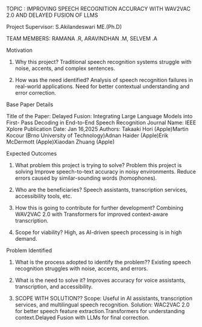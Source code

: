 TOPIC : IMPROVING SPEECH RECOGNITION ACCURACY WITH WAV2VAC 2.0 AND DELAYED FUSION OF LLMS

 
Project Supervisor:
S.Akilandeswari ME.(Ph.D)
 
TEAM MEMBERS:
RAMANA .R, ARAVINDHAN .M, SELVEM .A
 
Motivation
1.	Why this project?
Traditional	speech	recognition	systems	struggle	with	noise,	accents,	and complex sentences.

2.	How was the need identified?
Analysis of speech recognition failures in real-world applications. Need for better contextual understanding and error correction.
 
Base Paper Details

Title of the Paper: Delayed Fusion: Integrating Large Language Models into First- Pass Decoding in End-to-End Speech Recognition
Journal Name: IEEE Xplore
Publication Date: Jan 16,2025
Authors: Takaaki Hori (Apple)Martin Kocour (Brno University of Technology)Adnan Haider (Apple)Erik McDermott (Apple)Xiaodan Zhuang (Apple)
 
Expected Outcomes
1.	What problem this project is trying to solve?
Problem	this	project	is	solving	Improve	speech-to-text	accuracy	in	noisy
environments. Reduce errors caused by similar-sounding words (homophones).

2.	Who are the beneficiaries?
Speech assistants, transcription services, accessibility tools, etc.

3.	How this is going to contribute for further development?
Combining	WAV2VAC	2.0	with	Transformers	for	improved	context-aware transcription.

4.	Scope for viability?
High, as AI-driven speech processing is in high demand.
 
Problem Identified
1.	What is the process adopted to identify the problem??
Existing speech recognition struggles with noise, accents, and errors.

2.	What is the need to solve it?
Improves accuracy for voice assistants, transcription, and accessibility.

3.	SCOPE WITH SOLUTION??
Scope:
Useful in AI assistants, transcription services, and multilingual
speech recognition.
Solution:
WAC2VAC 2.0 for better speech feature extraction.Transformers for understanding context.Delayed Fusion with LLMs for final correction.

